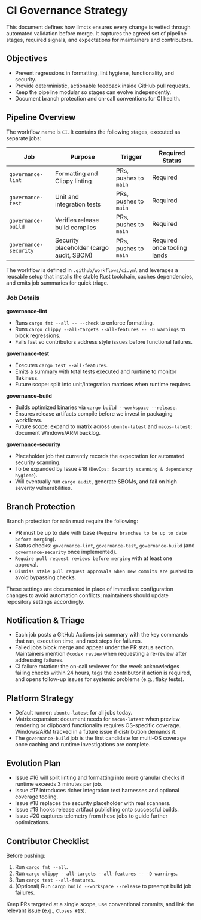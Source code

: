 # CI Governance Strategy

This document defines how llmctx ensures every change is vetted through automated validation before merge. It captures the agreed set of pipeline stages, required signals, and expectations for maintainers and contributors.

## Objectives

- Prevent regressions in formatting, lint hygiene, functionality, and security.
- Provide deterministic, actionable feedback inside GitHub pull requests.
- Keep the pipeline modular so stages can evolve independently.
- Document branch protection and on-call conventions for CI health.

## Pipeline Overview

The workflow name is `CI`. It contains the following stages, executed as separate jobs:

| Job | Purpose | Trigger | Required Status |
| --- | --- | --- | --- |
| `governance-lint` | Formatting and Clippy linting | PRs, pushes to `main` | Required |
| `governance-test` | Unit and integration tests | PRs, pushes to `main` | Required |
| `governance-build` | Verifies release build compiles | PRs, pushes to `main` | Required |
| `governance-security` | Security placeholder (cargo audit, SBOM) | PRs, pushes to `main` | Required once tooling lands |

The workflow is defined in `.github/workflows/ci.yml` and leverages a reusable setup that installs the stable Rust toolchain, caches dependencies, and emits job summaries for quick triage.

### Job Details

**governance-lint**
- Runs `cargo fmt --all -- --check` to enforce formatting.
- Runs `cargo clippy --all-targets --all-features -- -D warnings` to block regressions.
- Fails fast so contributors address style issues before functional failures.

**governance-test**
- Executes `cargo test --all-features`.
- Emits a summary with total tests executed and runtime to monitor flakiness.
- Future scope: split into unit/integration matrices when runtime requires.

**governance-build**
- Builds optimized binaries via `cargo build --workspace --release`.
- Ensures release artifacts compile before we invest in packaging workflows.
- Future scope: expand to matrix across `ubuntu-latest` and `macos-latest`; document Windows/ARM backlog.

**governance-security**
- Placeholder job that currently records the expectation for automated security scanning.
- To be expanded by Issue #18 (`DevOps: Security scanning & dependency hygiene`).
- Will eventually run `cargo audit`, generate SBOMs, and fail on high severity vulnerabilities.

## Branch Protection

Branch protection for `main` must require the following:

- PR must be up to date with base (`Require branches to be up to date before merging`).
- Status checks: `governance-lint`, `governance-test`, `governance-build` (and `governance-security` once implemented).
- `Require pull request reviews before merging` with at least one approval.
- `Dismiss stale pull request approvals when new commits are pushed` to avoid bypassing checks.

These settings are documented in place of immediate configuration changes to avoid automation conflicts; maintainers should update repository settings accordingly.

## Notification & Triage

- Each job posts a GitHub Actions job summary with the key commands that ran, execution time, and next steps for failures.
- Failed jobs block merge and appear under the PR status section. Maintainers mention `@codex review` when requesting a re-review after addressing failures.
- CI failure rotation: the on-call reviewer for the week acknowledges failing checks within 24 hours, tags the contributor if action is required, and opens follow-up issues for systemic problems (e.g., flaky tests).

## Platform Strategy

- Default runner: `ubuntu-latest` for all jobs today.
- Matrix expansion: document needs for `macos-latest` when preview rendering or clipboard functionality requires OS-specific coverage. Windows/ARM tracked in a future issue if distribution demands it.
- The `governance-build` job is the first candidate for multi-OS coverage once caching and runtime investigations are complete.

## Evolution Plan

- Issue #16 will split linting and formatting into more granular checks if runtime exceeds 3 minutes per job.
- Issue #17 introduces richer integration test harnesses and optional coverage tooling.
- Issue #18 replaces the security placeholder with real scanners.
- Issue #19 hooks release artifact publishing onto successful builds.
- Issue #20 captures telemetry from these jobs to guide further optimizations.

## Contributor Checklist

Before pushing:

1. Run `cargo fmt --all`.
2. Run `cargo clippy --all-targets --all-features -- -D warnings`.
3. Run `cargo test --all-features`.
4. (Optional) Run `cargo build --workspace --release` to preempt build job failures.

Keep PRs targeted at a single scope, use conventional commits, and link the relevant issue (e.g., `Closes #15`).
